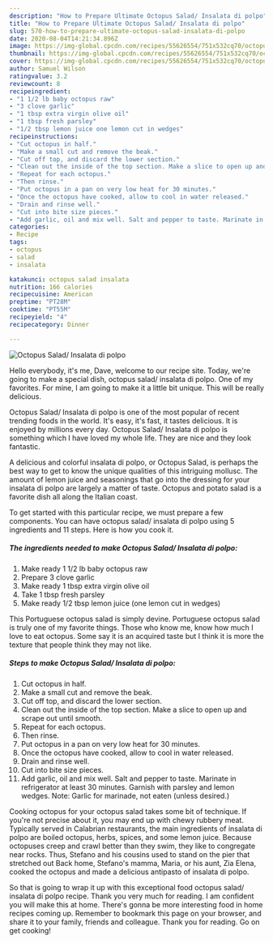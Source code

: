 ```yaml
---
description: "How to Prepare Ultimate Octopus Salad/ Insalata di polpo"
title: "How to Prepare Ultimate Octopus Salad/ Insalata di polpo"
slug: 570-how-to-prepare-ultimate-octopus-salad-insalata-di-polpo
date: 2020-08-04T14:21:34.896Z
image: https://img-global.cpcdn.com/recipes/55626554/751x532cq70/octopus-salad-insalata-di-polpo-recipe-main-photo.jpg
thumbnail: https://img-global.cpcdn.com/recipes/55626554/751x532cq70/octopus-salad-insalata-di-polpo-recipe-main-photo.jpg
cover: https://img-global.cpcdn.com/recipes/55626554/751x532cq70/octopus-salad-insalata-di-polpo-recipe-main-photo.jpg
author: Samuel Wilson
ratingvalue: 3.2
reviewcount: 8
recipeingredient:
- "1 1/2 lb baby octopus raw"
- "3 clove garlic"
- "1 tbsp extra virgin olive oil"
- "1 tbsp fresh parsley"
- "1/2 tbsp lemon juice one lemon cut in wedges"
recipeinstructions:
- "Cut octopus in half."
- "Make a small cut and remove the beak."
- "Cut off top, and discard the lower section."
- "Clean out the inside of the top section. Make a slice to open up and scrape out until smooth."
- "Repeat for each octopus."
- "Then rinse."
- "Put octopus in a pan on very low heat for 30 minutes."
- "Once the octopus have cooked, allow to cool in water released."
- "Drain and rinse well."
- "Cut into bite size pieces."
- "Add garlic, oil and mix well. Salt and pepper to taste. Marinate in refrigerator at least 30 minutes. Garnish with parsley and lemon wedges. Note: Garlic for marinade, not eaten (unless desired.)"
categories:
- Recipe
tags:
- octopus
- salad
- insalata

katakunci: octopus salad insalata 
nutrition: 166 calories
recipecuisine: American
preptime: "PT28M"
cooktime: "PT55M"
recipeyield: "4"
recipecategory: Dinner

---
```



![Octopus Salad/ Insalata di polpo](https://img-global.cpcdn.com/recipes/55626554/751x532cq70/octopus-salad-insalata-di-polpo-recipe-main-photo.jpg)

Hello everybody, it's me, Dave, welcome to our recipe site. Today, we're going to make a special dish, octopus salad/ insalata di polpo. One of my favorites. For mine, I am going to make it a little bit unique. This will be really delicious.

Octopus Salad/ Insalata di polpo is one of the most popular of recent trending foods in the world. It's easy, it's fast, it tastes delicious. It is enjoyed by millions every day. Octopus Salad/ Insalata di polpo is something which I have loved my whole life. They are nice and they look fantastic.

A delicious and colorful insalata di polpo, or Octopus Salad, is perhaps the best way to get to know the unique qualities of this intriguing mollusc. The amount of lemon juice and seasonings that go into the dressing for your insalata di polpo are largely a matter of taste. Octopus and potato salad is a favorite dish all along the Italian coast.


To get started with this particular recipe, we must prepare a few components. You can have octopus salad/ insalata di polpo using 5 ingredients and 11 steps. Here is how you cook it.

<!--inarticleads1-->

##### The ingredients needed to make Octopus Salad/ Insalata di polpo:

1. Make ready 1 1/2 lb baby octopus raw
1. Prepare 3 clove garlic
1. Make ready 1 tbsp extra virgin olive oil
1. Take 1 tbsp fresh parsley
1. Make ready 1/2 tbsp lemon juice (one lemon cut in wedges)


This Portuguese octopus salad is simply devine. Portuguese octopus salad is truly one of my favorite things. Those who know me, know how much I love to eat octopus. Some say it is an acquired taste but I think it is more the texture that people think they may not like. 

<!--inarticleads2-->

##### Steps to make Octopus Salad/ Insalata di polpo:

1. Cut octopus in half.
1. Make a small cut and remove the beak.
1. Cut off top, and discard the lower section.
1. Clean out the inside of the top section. Make a slice to open up and scrape out until smooth.
1. Repeat for each octopus.
1. Then rinse.
1. Put octopus in a pan on very low heat for 30 minutes.
1. Once the octopus have cooked, allow to cool in water released.
1. Drain and rinse well.
1. Cut into bite size pieces.
1. Add garlic, oil and mix well. Salt and pepper to taste. Marinate in refrigerator at least 30 minutes. Garnish with parsley and lemon wedges. Note: Garlic for marinade, not eaten (unless desired.)


Cooking octopus for your octopus salad takes some bit of technique. If you&#39;re not precise about it, you may end up with chewy rubbery meat. Typically served in Calabrian restaurants, the main ingredients of insalata di polpo are boiled octopus, herbs, spices, and some lemon juice. Because octopuses creep and crawl better than they swim, they like to congregate near rocks. Thus, Stefano and his cousins used to stand on the pier that stretched out Back home, Stefano&#39;s mamma, Maria, or his aunt, Zia Elena, cooked the octopus and made a delicious antipasto of insalata di polpo. 

So that is going to wrap it up with this exceptional food octopus salad/ insalata di polpo recipe. Thank you very much for reading. I am confident you will make this at home. There's gonna be more interesting food in home recipes coming up. Remember to bookmark this page on your browser, and share it to your family, friends and colleague. Thank you for reading. Go on get cooking!
